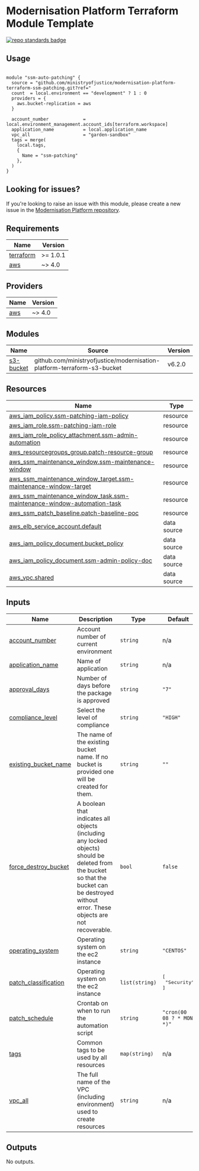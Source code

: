 # Modernisation Platform Terraform Module Template 

[![repo standards badge](https://img.shields.io/badge/dynamic/json?color=blue&style=for-the-badge&logo=github&label=MoJ%20Compliant&query=%24.result&url=https%3A%2F%2Foperations-engineering-reports.cloud-platform.service.justice.gov.uk%2Fapi%2Fv1%2Fcompliant_public_repositories%2Fmodernisation-platform-terraform-module-template)](https://operations-engineering-reports.cloud-platform.service.justice.gov.uk/public-github-repositories.html#modernisation-platform-terraform-module-template "Link to report")

## Usage

```hcl

module "ssm-auto-patching" {
  source = "github.com/ministryofjustice/modernisation-platform-terraform-ssm-patching.git?ref="
  count  = local.environment == "development" ? 1 : 0
  providers = {
    aws.bucket-replication = aws
  }

  account_number             = local.environment_management.account_ids[terraform.workspace]
  application_name           = local.application_name
  vpc_all                    = "garden-sandbox"
  tags = merge(
    local.tags,
    {
      Name = "ssm-patching"
    },
  )
}

```
<!--- BEGIN_TF_DOCS --->


<!--- END_TF_DOCS --->

## Looking for issues?
If you're looking to raise an issue with this module, please create a new issue in the [Modernisation Platform repository](https://github.com/ministryofjustice/modernisation-platform/issues).

<!-- BEGIN_TF_DOCS -->
## Requirements

| Name | Version |
|------|---------|
| <a name="requirement_terraform"></a> [terraform](#requirement\_terraform) | >= 1.0.1 |
| <a name="requirement_aws"></a> [aws](#requirement\_aws) | ~> 4.0 |

## Providers

| Name | Version |
|------|---------|
| <a name="provider_aws"></a> [aws](#provider\_aws) | ~> 4.0 |

## Modules

| Name | Source | Version |
|------|--------|---------|
| <a name="module_s3-bucket"></a> [s3-bucket](#module\_s3-bucket) | github.com/ministryofjustice/modernisation-platform-terraform-s3-bucket | v6.2.0 |

## Resources

| Name | Type |
|------|------|
| [aws_iam_policy.ssm-patching-iam-policy](https://registry.terraform.io/providers/hashicorp/aws/latest/docs/resources/iam_policy) | resource |
| [aws_iam_role.ssm-patching-iam-role](https://registry.terraform.io/providers/hashicorp/aws/latest/docs/resources/iam_role) | resource |
| [aws_iam_role_policy_attachment.ssm-admin-automation](https://registry.terraform.io/providers/hashicorp/aws/latest/docs/resources/iam_role_policy_attachment) | resource |
| [aws_resourcegroups_group.patch-resource-group](https://registry.terraform.io/providers/hashicorp/aws/latest/docs/resources/resourcegroups_group) | resource |
| [aws_ssm_maintenance_window.ssm-maintenance-window](https://registry.terraform.io/providers/hashicorp/aws/latest/docs/resources/ssm_maintenance_window) | resource |
| [aws_ssm_maintenance_window_target.ssm-maintenance-window-target](https://registry.terraform.io/providers/hashicorp/aws/latest/docs/resources/ssm_maintenance_window_target) | resource |
| [aws_ssm_maintenance_window_task.ssm-maintenance-window-automation-task](https://registry.terraform.io/providers/hashicorp/aws/latest/docs/resources/ssm_maintenance_window_task) | resource |
| [aws_ssm_patch_baseline.patch-baseline-poc](https://registry.terraform.io/providers/hashicorp/aws/latest/docs/resources/ssm_patch_baseline) | resource |
| [aws_elb_service_account.default](https://registry.terraform.io/providers/hashicorp/aws/latest/docs/data-sources/elb_service_account) | data source |
| [aws_iam_policy_document.bucket_policy](https://registry.terraform.io/providers/hashicorp/aws/latest/docs/data-sources/iam_policy_document) | data source |
| [aws_iam_policy_document.ssm-admin-policy-doc](https://registry.terraform.io/providers/hashicorp/aws/latest/docs/data-sources/iam_policy_document) | data source |
| [aws_vpc.shared](https://registry.terraform.io/providers/hashicorp/aws/latest/docs/data-sources/vpc) | data source |

## Inputs

| Name | Description | Type | Default | Required |
|------|-------------|------|---------|:--------:|
| <a name="input_account_number"></a> [account\_number](#input\_account\_number) | Account number of current environment | `string` | n/a | yes |
| <a name="input_application_name"></a> [application\_name](#input\_application\_name) | Name of application | `string` | n/a | yes |
| <a name="input_approval_days"></a> [approval\_days](#input\_approval\_days) | Number of days before the package is approved | `string` | `"7"` | no |
| <a name="input_compliance_level"></a> [compliance\_level](#input\_compliance\_level) | Select the level of compliance | `string` | `"HIGH"` | no |
| <a name="input_existing_bucket_name"></a> [existing\_bucket\_name](#input\_existing\_bucket\_name) | The name of the existing bucket name. If no bucket is provided one will be created for them. | `string` | `""` | no |
| <a name="input_force_destroy_bucket"></a> [force\_destroy\_bucket](#input\_force\_destroy\_bucket) | A boolean that indicates all objects (including any locked objects) should be deleted from the bucket so that the bucket can be destroyed without error. These objects are not recoverable. | `bool` | `false` | no |
| <a name="input_operating_system"></a> [operating\_system](#input\_operating\_system) | Operating system on the ec2 instance | `string` | `"CENTOS"` | no |
| <a name="input_patch_classification"></a> [patch\_classification](#input\_patch\_classification) | Operating system on the ec2 instance | `list(string)` | <pre>[<br>  "Security"<br>]</pre> | no |
| <a name="input_patch_schedule"></a> [patch\_schedule](#input\_patch\_schedule) | Crontab on when to run the automation script | `string` | `"cron(00 08 ? * MON *)"` | no |
| <a name="input_tags"></a> [tags](#input\_tags) | Common tags to be used by all resources | `map(string)` | n/a | yes |
| <a name="input_vpc_all"></a> [vpc\_all](#input\_vpc\_all) | The full name of the VPC (including environment) used to create resources | `string` | n/a | yes |

## Outputs

No outputs.
<!-- END_TF_DOCS -->
